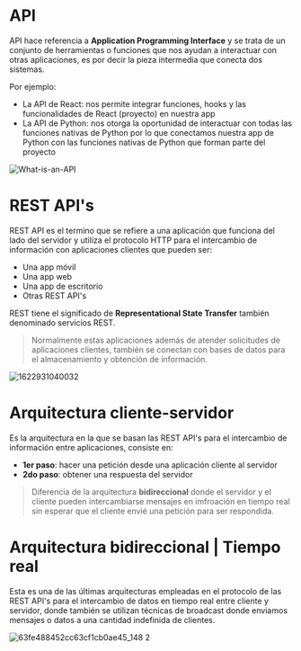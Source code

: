 # API

API hace referencia a **Application Programming Interface** y se trata de un conjunto de herramientas o funciones que nos ayudan a interactuar con otras aplicaciones, es por decir la pieza intermedia que conecta dos sistemas.

Por ejemplo:

- La API de React: nos permite integrar funciones, hooks y las funcionalidades de React (proyecto) en nuestra app
- La API de Python: nos otorga la oportunidad de interactuar con todas las funciones nativas de Python por lo que conectamos nuestra app de Python con las funciones nativas de Python que forman parte del proyecto

![What-is-an-API](https://github.com/itsronalds/python-course/assets/77751686/bd2ecbb3-0d6b-4647-a031-4ca3723a1a13)


# REST API's

REST API es el termino que se refiere a una aplicación que funciona del lado del servidor y utiliza el protocolo HTTP para el intercambio de información con aplicaciones clientes que pueden ser:

- Una app móvil
- Una app web
- Una app de escritorio
- Otras REST API's

REST tiene el significado de **Representational State Transfer** también denominado servicios REST.

> Normalmente estas aplicaciones además de atender solicitudes de aplicaciones clientes, también se conectan con bases de datos para el almacenamiento y obtención de información.

![1622931040032](https://github.com/itsronalds/python-course/assets/77751686/abc49d34-df09-40c9-8ed6-36a721c1080a)


# Arquitectura cliente-servidor

Es la arquitectura en la que se basan las REST API's para el intercambio de información entre aplicaciones, consiste en:

- **1er paso**: hacer una petición desde una aplicación cliente al servidor
- **2do paso**: obtener una respuesta del servidor

> Diferencia de la arquitectura **bidireccional** donde el servidor y el cliente pueden intercambiarse mensajes en imfroación en tiempo real sin esperar que el cliente envié una petición para ser respondida.

# Arquitectura bidireccional | Tiempo real

Esta es una de las últimas arquitecturas empleadas en el protocolo de las REST API's para el intercambio de datos en tiempo real entre cliente y servidor, donde también se utilizan técnicas de broadcast donde enviamos mensajes o datos a una cantidad indefinida de clientes.

![63fe488452cc63cf1cb0ae45_148 2](https://github.com/itsronalds/python-course/assets/77751686/05ce6151-ec7b-4ff9-b5d5-2537b88e2249)

